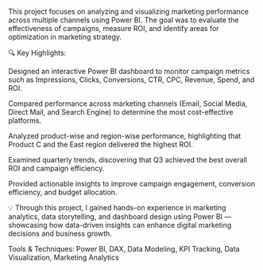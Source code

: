 This project focuses on analyzing and visualizing marketing performance across multiple channels using Power BI. The goal was to evaluate the effectiveness of campaigns, measure ROI, and identify areas for optimization in marketing strategy.

🔍 Key Highlights:

Designed an interactive Power BI dashboard to monitor campaign metrics such as Impressions, Clicks, Conversions, CTR, CPC, Revenue, Spend, and ROI.

Compared performance across marketing channels (Email, Social Media, Direct Mail, and Search Engine) to determine the most cost-effective platforms.

Analyzed product-wise and region-wise performance, highlighting that Product C and the East region delivered the highest ROI.

Examined quarterly trends, discovering that Q3 achieved the best overall ROI and campaign efficiency.

Provided actionable insights to improve campaign engagement, conversion efficiency, and budget allocation.

💡 Through this project, I gained hands-on experience in marketing analytics, data storytelling, and dashboard design using Power BI — showcasing how data-driven insights can enhance digital marketing decisions and business growth.

Tools & Techniques: Power BI, DAX, Data Modeling, KPI Tracking, Data Visualization, Marketing Analytics
